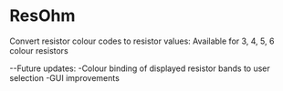 # ResOhm
Convert resistor colour codes to resistor values: Available for 3, 4, 5, 6 colour resistors

--Future updates:
-Colour binding of displayed resistor bands to user selection
-GUI improvements
